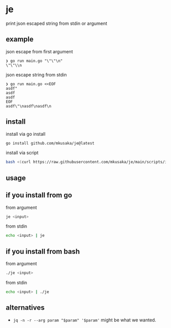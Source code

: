 # je
print json escaped string from stdin or argument

## example

json escape from first argument
```
❯ go run main.go "\"\"\n"   
\"\"\\n
```

json escape string from stdin
```
❯ go run main.go <<EOF
asdf"
asdf
asdf
EOF
asdf\"\nasdf\nasdf\n
```

## install

install via go install
```bash
go install github.com/mkusaka/je@latest
```

install via script
```bash
bash <(curl https://raw.githubusercontent.com/mkusaka/je/main/scripts/install.bash)
```

## usage
## if you install from go
from argument
```bash
je <input>
```

from stdin
```bash
echo <input> | je
```

## if you install from bash
from argument
```bash
./je <input>
```

from stdin
```bash
echo <input> | ./je
```

## alternatives
- `jq -n -r --arg param "$param" '$param'` might be what we wanted.

